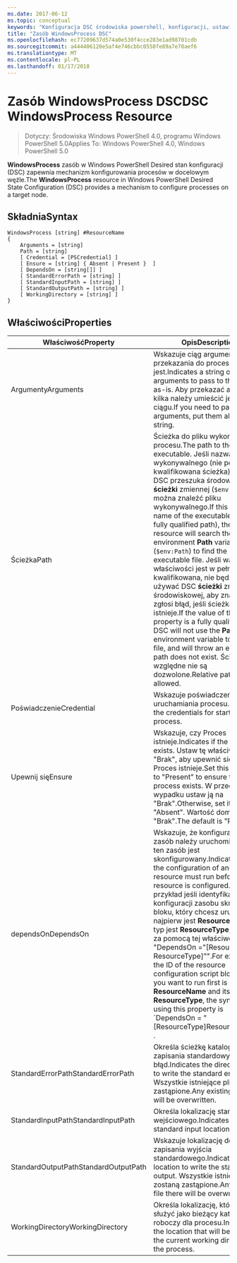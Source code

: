 ```yaml
---
ms.date: 2017-06-12
ms.topic: conceptual
keywords: "Konfiguracja DSC środowiska powershell, konfiguracji, ustawienia"
title: "Zasób WindowsProcess DSC"
ms.openlocfilehash: ec77209637d574a0e530f4cce283e1ad98701cdb
ms.sourcegitcommit: a444406120e5af4e746cbbc0558fe89a7e78aef6
ms.translationtype: MT
ms.contentlocale: pl-PL
ms.lasthandoff: 01/17/2018
---
```

# <a name="dsc-windowsprocess-resource"></a><span data-ttu-id="4df63-103">Zasób WindowsProcess DSC</span><span class="sxs-lookup"><span data-stu-id="4df63-103">DSC WindowsProcess Resource</span></span>

> <span data-ttu-id="4df63-104">Dotyczy: Środowiska Windows PowerShell 4.0, programu Windows PowerShell 5.0</span><span class="sxs-lookup"><span data-stu-id="4df63-104">Applies To: Windows PowerShell 4.0, Windows PowerShell 5.0</span></span>

<span data-ttu-id="4df63-105">**WindowsProcess** zasób w Windows PowerShell Desired stan konfiguracji (DSC) zapewnia mechanizm konfigurowania procesów w docelowym węźle.</span><span class="sxs-lookup"><span data-stu-id="4df63-105">The **WindowsProcess** resource in Windows PowerShell Desired State Configuration (DSC) provides a mechanism to configure processes on a target node.</span></span>

## <a name="syntax"></a><span data-ttu-id="4df63-106">Składnia</span><span class="sxs-lookup"><span data-stu-id="4df63-106">Syntax</span></span>

```
WindowsProcess [string] #ResourceName
{
    Arguments = [string]
    Path = [string]
    [ Credential = [PSCredential] ]
    [ Ensure = [string] { Absent | Present }  ]
    [ DependsOn = [string[]] ]
    [ StandardErrorPath = [string] ]
    [ StandardInputPath = [string] ]
    [ StandardOutputPath = [string] ]
    [ WorkingDirectory = [string] ]
}
```

## <a name="properties"></a><span data-ttu-id="4df63-107">Właściwości</span><span class="sxs-lookup"><span data-stu-id="4df63-107">Properties</span></span>
|  <span data-ttu-id="4df63-108">Właściwość</span><span class="sxs-lookup"><span data-stu-id="4df63-108">Property</span></span>  |  <span data-ttu-id="4df63-109">Opis</span><span class="sxs-lookup"><span data-stu-id="4df63-109">Description</span></span>   | 
|---|---| 
| <span data-ttu-id="4df63-110">Argumenty</span><span class="sxs-lookup"><span data-stu-id="4df63-110">Arguments</span></span>| <span data-ttu-id="4df63-111">Wskazuje ciąg argumenty do przekazania do procesu jako — jest.</span><span class="sxs-lookup"><span data-stu-id="4df63-111">Indicates a string of arguments to pass to the process as-is.</span></span> <span data-ttu-id="4df63-112">Aby przekazać argumenty kilka należy umieścić je w tym ciągu.</span><span class="sxs-lookup"><span data-stu-id="4df63-112">If you need to pass several arguments, put them all in this string.</span></span>| 
| <span data-ttu-id="4df63-113">Ścieżka</span><span class="sxs-lookup"><span data-stu-id="4df63-113">Path</span></span>| <span data-ttu-id="4df63-114">Ścieżka do pliku wykonywalnego procesu.</span><span class="sxs-lookup"><span data-stu-id="4df63-114">The path to the process executable.</span></span> <span data-ttu-id="4df63-115">Jeśli nazwa pliku wykonywalnego (nie pełni kwalifikowana ścieżka), zasobu DSC przeszuka środowiska **ścieżki** zmiennej (`$env:Path`) można znaleźć pliku wykonywalnego.</span><span class="sxs-lookup"><span data-stu-id="4df63-115">If this the file name of the executable (not the fully qualified path), the DSC resource will search the environment **Path** variable (`$env:Path`) to find the executable file.</span></span> <span data-ttu-id="4df63-116">Jeśli wartość tej właściwości jest w pełni kwalifikowana, nie będzie używać DSC **ścieżki** zmiennej środowiskowej, aby znaleźć plik i zgłosi błąd, jeśli ścieżka nie istnieje.</span><span class="sxs-lookup"><span data-stu-id="4df63-116">If the value of this property is a fully qualified path, DSC will not use the **Path** environment variable to find the file, and will throw an error if the path does not exist.</span></span> <span data-ttu-id="4df63-117">Ścieżki względne nie są dozwolone.</span><span class="sxs-lookup"><span data-stu-id="4df63-117">Relative paths are not allowed.</span></span>| 
| <span data-ttu-id="4df63-118">Poświadczenie</span><span class="sxs-lookup"><span data-stu-id="4df63-118">Credential</span></span>| <span data-ttu-id="4df63-119">Wskazuje poświadczeń dla uruchamiania procesu.</span><span class="sxs-lookup"><span data-stu-id="4df63-119">Indicates the credentials for starting the process.</span></span>| 
| <span data-ttu-id="4df63-120">Upewnij się</span><span class="sxs-lookup"><span data-stu-id="4df63-120">Ensure</span></span>| <span data-ttu-id="4df63-121">Wskazuje, czy Proces istnieje.</span><span class="sxs-lookup"><span data-stu-id="4df63-121">Indicates if the process exists.</span></span> <span data-ttu-id="4df63-122">Ustaw tę właściwość na "Brak", aby upewnić się, czy Proces istnieje.</span><span class="sxs-lookup"><span data-stu-id="4df63-122">Set this property to "Present" to ensure that the process exists.</span></span> <span data-ttu-id="4df63-123">W przeciwnym wypadku ustaw ją na "Brak".</span><span class="sxs-lookup"><span data-stu-id="4df63-123">Otherwise, set it to "Absent".</span></span> <span data-ttu-id="4df63-124">Wartość domyślna to "Brak".</span><span class="sxs-lookup"><span data-stu-id="4df63-124">The default is "Present".</span></span>| 
| <span data-ttu-id="4df63-125">dependsOn</span><span class="sxs-lookup"><span data-stu-id="4df63-125">DependsOn</span></span> | <span data-ttu-id="4df63-126">Wskazuje, że konfiguracja inny zasób należy uruchomić przed ten zasób jest skonfigurowany.</span><span class="sxs-lookup"><span data-stu-id="4df63-126">Indicates that the configuration of another resource must run before this resource is configured.</span></span> <span data-ttu-id="4df63-127">Na przykład jeśli identyfikator konfiguracji zasobu skryptu bloku, który chcesz uruchomić najpierw jest __ResourceName__ i jej typ jest __ResourceType__, składnia za pomocą tej właściwości to "DependsOn ="[ResourceName ResourceType]"".</span><span class="sxs-lookup"><span data-stu-id="4df63-127">For example, if the ID of the resource configuration script block that you want to run first is __ResourceName__ and its type is __ResourceType__, the syntax for using this property is \`DependsOn = "[ResourceType]ResourceName"\`\` .</span></span>| 
| <span data-ttu-id="4df63-128">StandardErrorPath</span><span class="sxs-lookup"><span data-stu-id="4df63-128">StandardErrorPath</span></span>| <span data-ttu-id="4df63-129">Określa ścieżkę katalogu do zapisania standardowy błąd.</span><span class="sxs-lookup"><span data-stu-id="4df63-129">Indicates the directory path to write the standard error.</span></span> <span data-ttu-id="4df63-130">Wszystkie istniejące pliki zostaną zastąpione.</span><span class="sxs-lookup"><span data-stu-id="4df63-130">Any existing file there will be overwritten.</span></span>| 
| <span data-ttu-id="4df63-131">StandardInputPath</span><span class="sxs-lookup"><span data-stu-id="4df63-131">StandardInputPath</span></span>| <span data-ttu-id="4df63-132">Określa lokalizację standardowe wejściowego.</span><span class="sxs-lookup"><span data-stu-id="4df63-132">Indicates the standard input location.</span></span>| 
| <span data-ttu-id="4df63-133">StandardOutputPath</span><span class="sxs-lookup"><span data-stu-id="4df63-133">StandardOutputPath</span></span>| <span data-ttu-id="4df63-134">Wskazuje lokalizację do zapisania wyjścia standardowego.</span><span class="sxs-lookup"><span data-stu-id="4df63-134">Indicates the location to write the standard output.</span></span> <span data-ttu-id="4df63-135">Wszystkie istniejące pliki zostaną zastąpione.</span><span class="sxs-lookup"><span data-stu-id="4df63-135">Any existing file there will be overwritten.</span></span>| 
| <span data-ttu-id="4df63-136">WorkingDirectory</span><span class="sxs-lookup"><span data-stu-id="4df63-136">WorkingDirectory</span></span>| <span data-ttu-id="4df63-137">Określa lokalizację, która będzie służyć jako bieżący katalog roboczy dla procesu.</span><span class="sxs-lookup"><span data-stu-id="4df63-137">Indicates the location that will be used as the current working directory for the process.</span></span>| 

